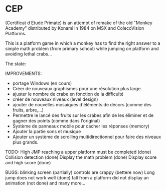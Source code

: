 # CEP
(Certificat d Etude Primate) is an attempt of remake of the old "Monkey Academy" distributed by Konami in 1984 on MSX and ColecoVision Platforms.

This is a platform game in which a monkey has to find the right answer to a simple math problem (from primary school)  while jumping on platform and avoiding lethal crabs...

The state:

IMPROVEMENTS:
- portage Windows (en cours)
- Créer de nouveaux graphismes pour une résolution plus large.
- ajuster le nombre de crabe en fonction de la difficulté
- créer de nouveaux niveaux (level design)
- ajouter de nouvelles mosaiques d'éléments de décors (comme des fruits, arbre,...) 
- Permettre le lancé des fruits sur les crabes afin de les éliminer et de gagner des points (comme dans l'original)
- Système de panneaux mobile pour cacher les réponses (memory)
- Ajouter la partie sons et musique
- Ajouter un système de scrolling multidirectionnel pour faire des niveaux plus grands.

TODO:
High JMP reaching a upper platform must be completed (done)
Collision detection (done)
Display the math problem (done)
Display score and high score (done)

BUGS:
blinking screen (partially)
controls are crappy (bettere now)
Long jump does not work well (done)
fall from a platform did not display an animation (not done)
and many more...

